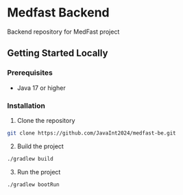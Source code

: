 # Medfast Backend

Backend repository for MedFast project

## Getting Started Locally

### Prerequisites

- Java 17 or higher

### Installation

1. Clone the repository
```bash
git clone https://github.com/JavaInt2024/medfast-be.git
```

2. Build the project
```bash
./gradlew build
```

3. Run the project
```bash
./gradlew bootRun
```
